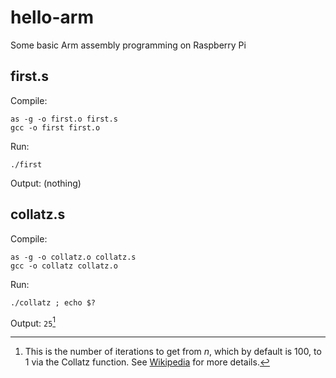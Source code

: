 # hello-arm
Some basic Arm assembly programming on Raspberry Pi

## first.s

Compile:

```
as -g -o first.o first.s
gcc -o first first.o
```
Run:
```
./first
```
Output:
(nothing)

## collatz.s
Compile:
```
as -g -o collatz.o collatz.s
gcc -o collatz collatz.o
```
Run:
```
./collatz ; echo $?
```
Output:
`25`[^1]

[^1]: This is the number of iterations to get from *n*, which by default is 100, to 1 via the Collatz function. See [Wikipedia](https://en.wikipedia.org/wiki/Collatz_conjecture) for more details.

